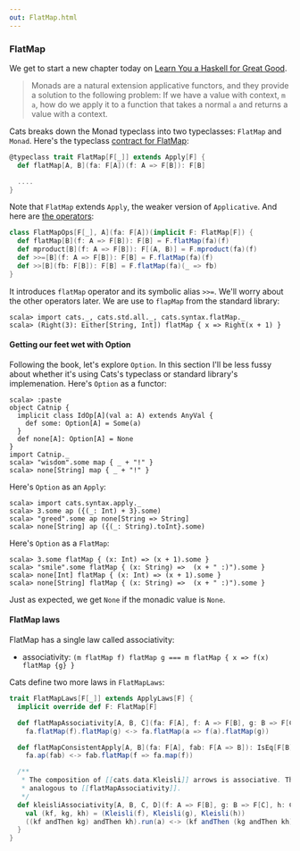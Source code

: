 ```yaml
---
out: FlatMap.html
---
```


  [fom]: http://learnyouahaskell.com/a-fistful-of-monads
  [FlatMapSource]: $catsBaseUrl$/core/src/main/scala/cats/FlatMap.scala
  [FlatMapSyntaxSource]: $catsBaseUrl$/core/src/main/scala/cats/syntax/flatMap.scala

### FlatMap

We get to start a new chapter today on [Learn You a Haskell for Great Good][fom].

> Monads are a natural extension applicative functors, and they provide a solution to the following problem: If we have a value with context, `m a`, how do we apply it to a function that takes a normal `a` and returns a value with a context.

Cats breaks down the Monad typeclass into two typeclasses: `FlatMap` and `Monad`.
Here's the typeclass [contract for FlatMap][FlatMapSource]:

```scala
@typeclass trait FlatMap[F[_]] extends Apply[F] {
  def flatMap[A, B](fa: F[A])(f: A => F[B]): F[B]

  ....
}
```

Note that `FlatMap` extends `Apply`, the weaker version of `Applicative`. And here are [the operators][FlatMapSyntaxSource]:

```scala
class FlatMapOps[F[_], A](fa: F[A])(implicit F: FlatMap[F]) {
  def flatMap[B](f: A => F[B]): F[B] = F.flatMap(fa)(f)
  def mproduct[B](f: A => F[B]): F[(A, B)] = F.mproduct(fa)(f)
  def >>=[B](f: A => F[B]): F[B] = F.flatMap(fa)(f)
  def >>[B](fb: F[B]): F[B] = F.flatMap(fa)(_ => fb)
}
```

It introduces `flatMap` operator and its symbolic alias `>>=`. We'll worry about the other operators later. We are use to `flapMap` from the standard library:

```console:new
scala> import cats._, cats.std.all._, cats.syntax.flatMap._
scala> (Right(3): Either[String, Int]) flatMap { x => Right(x + 1) }
```

#### Getting our feet wet with Option

Following the book, let's explore `Option`. In this section I'll be less fussy about whether it's using Cats's typeclass or standard library's implemenation. Here's `Option` as a functor:

```console
scala> :paste
object Catnip {
  implicit class IdOp[A](val a: A) extends AnyVal {
    def some: Option[A] = Some(a)
  }
  def none[A]: Option[A] = None
}
import Catnip._
scala> "wisdom".some map { _ + "!" }
scala> none[String] map { _ + "!" }
```

Here's `Option` as an `Apply`:

```console
scala> import cats.syntax.apply._
scala> 3.some ap ({(_: Int) + 3}.some)
scala> "greed".some ap none[String => String]
scala> none[String] ap ({(_: String).toInt}.some)
```

Here's `Option` as a `FlatMap`:


```console
scala> 3.some flatMap { (x: Int) => (x + 1).some }
scala> "smile".some flatMap { (x: String) =>  (x + " :)").some }
scala> none[Int] flatMap { (x: Int) => (x + 1).some }
scala> none[String] flatMap { (x: String) =>  (x + " :)").some }
```

Just as expected, we get `None` if the monadic value is `None`.

#### FlatMap laws

FlatMap has a single law called associativity:

- associativity: `(m flatMap f) flatMap g === m flatMap { x => f(x) flatMap {g} }`

Cats define two more laws in `FlatMapLaws`:

```scala
trait FlatMapLaws[F[_]] extends ApplyLaws[F] {
  implicit override def F: FlatMap[F]

  def flatMapAssociativity[A, B, C](fa: F[A], f: A => F[B], g: B => F[C]): IsEq[F[C]] =
    fa.flatMap(f).flatMap(g) <-> fa.flatMap(a => f(a).flatMap(g))

  def flatMapConsistentApply[A, B](fa: F[A], fab: F[A => B]): IsEq[F[B]] =
    fa.ap(fab) <-> fab.flatMap(f => fa.map(f))

  /**
   * The composition of [[cats.data.Kleisli]] arrows is associative. This is
   * analogous to [[flatMapAssociativity]].
   */
  def kleisliAssociativity[A, B, C, D](f: A => F[B], g: B => F[C], h: C => F[D], a: A): IsEq[F[D]] = {
    val (kf, kg, kh) = (Kleisli(f), Kleisli(g), Kleisli(h))
    ((kf andThen kg) andThen kh).run(a) <-> (kf andThen (kg andThen kh)).run(a)
  }
}
```

